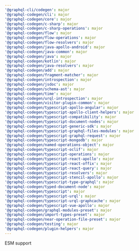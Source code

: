 ```yaml
---
'@graphql-cli/codegen': major
'@graphql-codegen/cli': major
'@graphql-codegen/core': major
'@graphql-codegen/c-sharp': major
'@graphql-codegen/c-sharp-operations': major
'@graphql-codegen/flow': major
'@graphql-codegen/flow-operations': major
'@graphql-codegen/flow-resolvers': major
'@graphql-codegen/java-apollo-android': major
'@graphql-codegen/java-common': major
'@graphql-codegen/java': major
'@graphql-codegen/kotlin': major
'@graphql-codegen/java-resolvers': major
'@graphql-codegen/add': major
'@graphql-codegen/fragment-matcher': major
'@graphql-codegen/introspection': major
'@graphql-codegen/jsdoc': major
'@graphql-codegen/schema-ast': major
'@graphql-codegen/time': major
'@graphql-codegen/urql-introspection': major
'@graphql-codegen/visitor-plugin-common': major
'@graphql-codegen/typescript-apollo-angular': major
'@graphql-codegen/typescript-apollo-client-helpers': major
'@graphql-codegen/typescript-compatibility': major
'@graphql-codegen/typescript-document-nodes': major
'@graphql-codegen/typescript-generic-sdk': major
'@graphql-codegen/typescript-graphql-files-modules': major
'@graphql-codegen/typescript-graphql-request': major
'@graphql-codegen/typescript-mongodb': major
'@graphql-codegen/named-operations-object': major
'@graphql-codegen/typescript-oclif': major
'@graphql-codegen/typescript-operations': major
'@graphql-codegen/typescript-react-apollo': major
'@graphql-codegen/typescript-react-offix': major
'@graphql-codegen/typescript-react-query': major
'@graphql-codegen/typescript-resolvers': major
'@graphql-codegen/typescript-stencil-apollo': major
'@graphql-codegen/typescript-type-graphql': major
'@graphql-codegen/typed-document-node': major
'@graphql-codegen/typescript': major
'@graphql-codegen/typescript-urql': major
'@graphql-codegen/typescript-urql-graphcache': major
'@graphql-codegen/typescript-vue-apollo': major
'@graphql-codegen/graphql-modules-preset': major
'@graphql-codegen/import-types-preset': major
'@graphql-codegen/near-operation-file-preset': major
'@graphql-codegen/testing': major
'@graphql-codegen/plugin-helpers': major
---
```


ESM support
